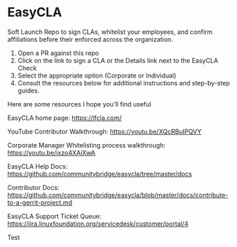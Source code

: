 # EasyCLA
Soft Launch Repo to sign CLAs, whitelist your employees, and confirm affiliations before their enforced across the organization.

1. Open a PR against this repo
1. Click on the link to sign a CLA or the Details link next to the EasyCLA Check
1. Select the appropriate option (Corporate or Individual)
1. Consult the resources below for additional instructions and step-by-step guides.

Here are some resources I hope you'll find useful

EasyCLA home page: https://lfcla.com/

YouTube Contributor Walkthrough: https://youtu.be/XQcRBuIPQVY

Corporate Manager Whitelisting process walkthrough: https://youtu.be/ixzo4XAjXwA

EasyCLA Help Docs: https://github.com/communitybridge/easycla/tree/master/docs

Contributor Docs: https://github.com/communitybridge/easycla/blob/master/docs/contribute-to-a-gerrit-project.md

EasyCLA Support Ticket Queue: https://jira.linuxfoundation.org/servicedesk/customer/portal/4


Test
